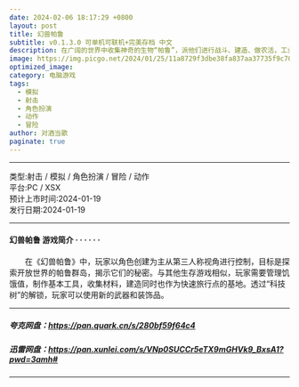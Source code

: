 ```yaml
---
date: 2024-02-06 18:17:29 +0800
layout: post
title: 幻兽帕鲁
subtitle: v0.1.3.0 可单机可联机+完美存档 中文 
description: 在广阔的世界中收集神奇的生物“帕鲁”，派他们进行战斗、建造、做农活，工业生产等，这是一款支持多人游戏模式的全新开放世界生存制作游戏。...
image: https://img.picgo.net/2024/01/25/11a8729f3dbe38fa837aa37735f9c70e984e1e3b4ab14c88.webp
optimized_image:
category: 电脑游戏
tags:
  - 模拟
  - 射击
  - 角色扮演
  - 动作
  - 冒险
author: 对酒当歌
paginate: true
---
```


---

类型:射击 / 模拟 / 角色扮演 / 冒险 / 动作  
平台:PC / XSX  
预计上市时间:2024-01-19  
发行日期:2024-01-19  

---

#### 幻兽帕鲁 游戏简介  · · · · · ·

　　在《幻兽帕鲁》中，玩家以角色创建为主从第三人称视角进行控制，目标是探索开放世界的帕鲁群岛，揭示它们的秘密。与其他生存游戏相似，玩家需要管理饥饿值，制作基本工具，收集材料，建造同时也作为快速旅行点的基地。透过“科技树”的解锁，玩家可以使用新的武器和装饰品。

---

##### 夸克网盘：<https://pan.quark.cn/s/280bf59f64c4>

##### 迅雷网盘：<https://pan.xunlei.com/s/VNp0SUCCr5eTX9mGHVk9_BxsA1?pwd=3amh#>

---
